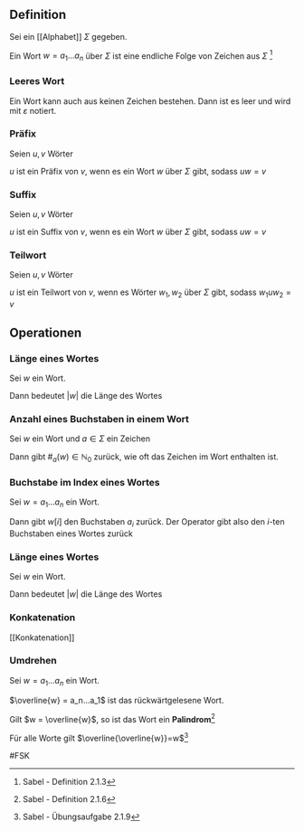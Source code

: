 ## Definition
Sei ein [[Alphabet]] $\Sigma$ gegeben.

Ein Wort $w = a_1...a_n$ über $\Sigma$ ist eine endliche Folge von Zeichen aus $\Sigma$  [^1]

### Leeres Wort
Ein Wort kann auch aus keinen Zeichen bestehen.
Dann ist es leer und wird mit $\varepsilon$ notiert.

### Präfix
Seien $u, v$ Wörter

$u$ ist ein Präfix von $v$, wenn es ein Wort $w$ über $\Sigma$ gibt, sodass $uw = v$

### Suffix
Seien $u, v$ Wörter

$u$ ist ein Suffix von $v$, wenn es ein Wort $w$ über $\Sigma$ gibt, sodass $uw = v$

### Teilwort
Seien $u, v$ Wörter

$u$ ist ein Teilwort von $v$, wenn es Wörter $w_1, w_2$ über $\Sigma$ gibt, sodass $w_1uw_2 = v$
## Operationen
### Länge eines Wortes
Sei $w$ ein Wort.

Dann bedeutet $|w|$ die Länge des Wortes

### Anzahl eines Buchstaben in einem Wort
Sei $w$ ein Wort und $a\in \Sigma$ ein Zeichen

Dann gibt $\#_a(w)\in \mathbb{N}_0$ zurück, wie oft das Zeichen im Wort enthalten ist. 

### Buchstabe im Index eines Wortes
Sei $w = a_1...a_n$ ein Wort.

Dann gibt $w[i]$ den Buchstaben $a_i$ zurück. 
Der Operator gibt also den $i$-ten Buchstaben eines Wortes zurück

### Länge eines Wortes
Sei $w$ ein Wort.

Dann bedeutet $|w|$ die Länge des Wortes

### Konkatenation
[[Konkatenation]]

### Umdrehen
Sei $w = a_1...a_n$ ein Wort.

$\overline{w} = a_n...a_1$ ist das rückwärtgelesene Wort.

Gilt $w = \overline{w}$, so ist das Wort ein **Palindrom**[^2]

Für alle Worte gilt $\overline{\overline{w}}=w$[^3]

#FSK 

[^1]: Sabel - Definition 2.1.3
[^2]: Sabel - Definition 2.1.6
[^3]: Sabel - Übungsaufgabe 2.1.9
